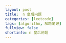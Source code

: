 ```yaml
---
layout: post
title:  n 皇后问题
categories: [leetcode]
tags: [algorithm, 解题笔记]
fullview: false
shortinfo: n 皇后问题
---
```


<script type="text/javascript" src="http://cdn.mathjax.org/mathjax/latest/MathJax.js?config=default"></script>

